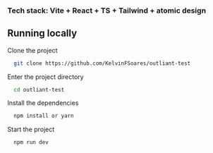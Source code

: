 ### Tech stack: Vite + React + TS + Tailwind + atomic design

## Running locally

Clone the project

```bash
  git clone https://github.com/KelvinFSoares/outliant-test
```

Enter the project directory

```bash
  cd outliant-test
```

Install the dependencies

```bash
  npm install or yarn
```

Start the project

```bash
  npm run dev
```
